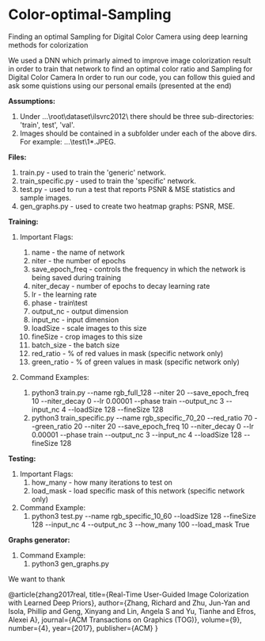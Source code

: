 # Color-optimal-Sampling
Finding an optimal Sampling for Digital Color Camera using deep learning methods for colorization

We used a DNN which primarly aimed to improve image colorization result in order to train that network to find an optimal color ratio and Sampling for Digital Color Camera
In order to run our code, you can follow this guied and ask some quistions using our personal emails (presented at the end)

<b>Assumptions:</b>

1. Under ...\root\dataset\ilsvrc2012\ there should be three sub-directories: 'train', test', 'val'.
2. Images should be contained in a subfolder under each of the above dirs. For example: ...\test\1\*.JPEG.


<b>Files:</b>

1. train.py - used to train the 'generic' network.
2. train_specific.py - used to train the 'specific' network.
3. test.py - used to run a test that reports PSNR & MSE statistics and sample images.
4. gen_graphs.py - used to create two heatmap graphs: PSNR, MSE.


<b>Training:</b>
1. Important Flags:
	1.	name			- the name of network
	2.	niter			- the number of epochs
	3.	save_epoch_freq	- controls the frequency in which the network is being saved during training
	4.	niter_decay		- number of epochs to decay learning rate
	5.	lr				- the learning rate
	6.	phase			- train\test
	7.	output_nc		- output dimension
	8.	input_nc		- input dimension
	9.	loadSize		- scale images to this size
	10.	fineSize		- crop images to this size
	11. batch_size		- the batch size
	12.	red_ratio		- % of red values in mask (specific network only)
	13.	green_ratio		- % of green values in mask (specific network only)
	
2. Command Examples:
	1. python3 train.py --name rgb_full_128 --niter 20 --save_epoch_freq 10 --niter_decay 0 --lr 0.00001 --phase train --output_nc 3 --input_nc 4 --loadSize 128 --fineSize 128
	2. python3 train_specific.py --name rgb_specific_70_20 --red_ratio 70 --green_ratio 20 --niter 20 --save_epoch_freq 10 --niter_decay 0 --lr 0.00001 --phase train --output_nc 3 --input_nc 4 --loadSize 128 --fineSize 128
	
	
<b>Testing:</b>
1. Important Flags:
	1. how_many	- how many iterations to test on
	2. load_mask	- load specific mask of this network (specific network only)
2. Command Example:
	1. python3 test.py --name rgb_specific_10_60 --loadSize 128 --fineSize 128 --input_nc 4 --output_nc 3 --how_many 100 --load_mask True

<b>Graphs generator:</b>
1. Command Example:
	1. python3 gen_graphs.py
	

We want to thank 

@article{zhang2017real,
  title={Real-Time User-Guided Image Colorization with Learned Deep Priors},
  author={Zhang, Richard and Zhu, Jun-Yan and Isola, Phillip and Geng, Xinyang and Lin, Angela S and Yu, Tianhe and Efros, Alexei A},
  journal={ACM Transactions on Graphics (TOG)},
  volume={9},
  number={4},
  year={2017},
  publisher={ACM}
}
